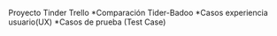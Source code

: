 Proyecto Tinder Trello
*Comparación Tider-Badoo
*Casos experiencia usuario(UX)
*Casos de prueba (Test Case)


